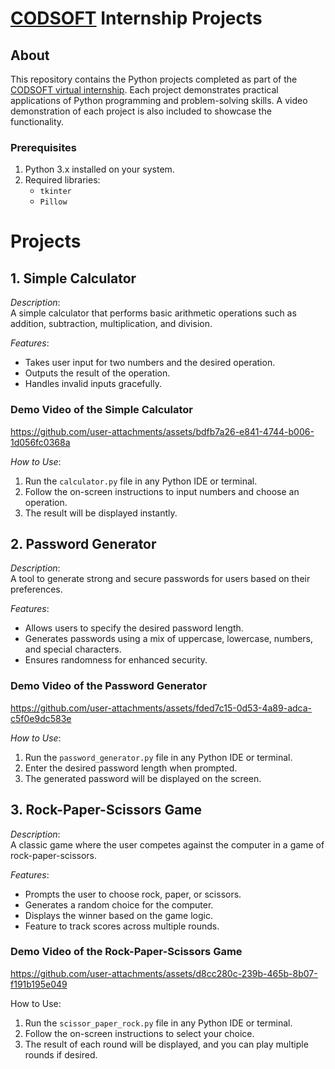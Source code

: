 # [CODSOFT](https://www.codsoft.in/) Internship Projects  

## About  
This repository contains the Python projects completed as part of the [CODSOFT virtual internship](https://www.codsoft.in/internships). Each project demonstrates practical applications of Python programming and problem-solving skills. A video demonstration of each project is also included to showcase the functionality.  

### Prerequisites
1. Python 3.x installed on your system.
2. Required libraries:
   - `tkinter`
   - `Pillow`

# Projects  
## 1. Simple Calculator  
*Description*:  
A simple calculator that performs basic arithmetic operations such as addition, subtraction, multiplication, and division.  

*Features*:  
- Takes user input for two numbers and the desired operation.  
- Outputs the result of the operation.  
- Handles invalid inputs gracefully.

### Demo Video of the Simple Calculator  


https://github.com/user-attachments/assets/bdfb7a26-e841-4744-b006-1d056fc0368a


*How to Use*: 
1. Run the `calculator.py` file in any Python IDE or terminal.  
2. Follow the on-screen instructions to input numbers and choose an operation.  
3. The result will be displayed instantly.
   
## 2. Password Generator  
*Description*:  
A tool to generate strong and secure passwords for users based on their preferences.  

*Features*:  
- Allows users to specify the desired password length.  
- Generates passwords using a mix of uppercase, lowercase, numbers, and special characters.  
- Ensures randomness for enhanced security.  

### Demo Video of the Password Generator


https://github.com/user-attachments/assets/fded7c15-0d53-4a89-adca-c5f0e9dc583e


*How to Use*:  
1. Run the `password_generator.py` file in any Python IDE or terminal.  
2. Enter the desired password length when prompted.  
3. The generated password will be displayed on the screen.  

## 3. Rock-Paper-Scissors Game  
*Description*:  
A classic game where the user competes against the computer in a game of rock-paper-scissors.  

*Features*:  
- Prompts the user to choose rock, paper, or scissors.  
- Generates a random choice for the computer.  
- Displays the winner based on the game logic.  
- Feature to track scores across multiple rounds.
  
### Demo Video of the Rock-Paper-Scissors Game 


https://github.com/user-attachments/assets/d8cc280c-239b-465b-8b07-f191b195e049


How to Use:  
1. Run the `scissor_paper_rock.py` file in any Python IDE or terminal.  
4. Follow the on-screen instructions to select your choice.  
5. The result of each round will be displayed, and you can play multiple rounds if desired.
